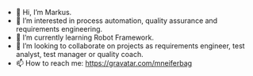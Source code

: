 - 👋 Hi, I’m Markus.
- 👀 I’m interested in process automation, quality assurance and requirements engineering.
- 🌱 I’m currently learning Robot Framework.
- 💞️ I’m looking to collaborate on projects as requirements engineer, test analyst, test manager or quality coach.
- 📫 How to reach me: https://gravatar.com/mneiferbag 
